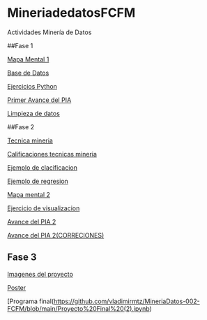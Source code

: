# MineriadedatosFCFM
Actividades Minería de Datos

##Fase 1

[Mapa Mental 1](https://github.com/KarlaRodriguez-FCFM/MineriadedatosFCFM/blob/main/MapaMental_1_1801994.pdf)

[Base de Datos](https://github.com/vladimirmtz/MineriaDatos-002-FCFM/blob/main/Ej1_BaseDeDatos_Equipo_5.pdf)

[Ejercicios Python](https://github.com/KarlaRodriguez-FCFM/MineriadedatosFCFM/blob/main/Ej_Python_1801994.ipynb)

[Primer Avance del PIA](https://github.com/VictorQuirozGarcia/miner-a-de-datos-grupo-02/blob/main/Avance1_PIA_Equipo5.ipynb)

[Limpieza de datos](https://github.com/VictorQuirozGarcia/miner-a-de-datos-grupo-02/blob/main/Ej_Limpieza_Equipo5.ipynb)


##Fase 2

[Tecnica mineria](https://github.com/VictorQuirozGarcia/miner-a-de-datos-grupo-02/blob/main/Presentacion_Arboles_de_Decision_Equipo-5.pdf)

[Calificaciones tecnicas mineria](https://github.com/VictorQuirozGarcia/miner-a-de-datos-grupo-02/blob/main/Calificacion_Arboles-de-Decision_Equipo-5.pdf)

[Ejemplo de clacificacion](https://github.com/VictorQuirozGarcia/miner-a-de-datos-grupo-02/blob/main/Ejemplo%20clasificacion.ipynb)

[Ejemplo de regresion](https://github.com/VictorQuirozGarcia/miner-a-de-datos-grupo-02/blob/main/Ejemplo%20regresion.ipynb)

[Mapa mental 2](https://github.com/KarlaRodriguez-FCFM/MineriadedatosFCFM/blob/main/MapaMental_2_1801994.pdf)

[Ejercicio de visualizacion](https://github.com/VictorQuirozGarcia/miner-a-de-datos-grupo-02/blob/main/Visualizaci%C3%B3n_5.ipynb)

[Avance del PIA 2](https://github.com/VictorQuirozGarcia/miner-a-de-datos-grupo-02/blob/main/AvancePIA_II_002_5.ipynb)

[Avance del PIA 2(CORRECIONES)](https://github.com/VictorQuirozGarcia/miner-a-de-datos-grupo-02/blob/main/AvancePIA_II_002_5%2C%20correcion.ipynb)

## Fase 3
[Imagenes del proyecto](https://github.com/VictorQuirozGarcia/miner-a-de-datos-grupo-02/tree/main/Imagenes%20proyecto)

[Poster]( https://github.com/VictorQuirozGarcia/miner-a-de-datos-grupo-02/blob/main/Poster%20(enfermedades%20cardiacas).pdf)

[Programa final(https://github.com/vladimirmtz/MineriaDatos-002-FCFM/blob/main/Proyecto%20Final%20(2).ipynb)

